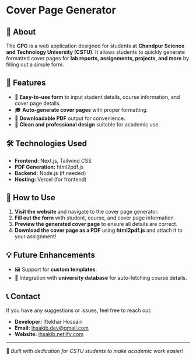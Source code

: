# Cover Page Generator

## 📄 About

The **CPG** is a web application designed for students at **Chandpur Science and Technology University (CSTU)**. It allows students to quickly generate formatted cover pages for **lab reports, assignments, projects, and more** by filling out a simple form.

## 🚀 Features

- 📌 **Easy-to-use form** to input student details, course information, and cover page details.
- 🎓 **Auto-generate cover pages** with proper formatting.
- 📄 **Downloadable PDF** output for convenience.
- 🎨 **Clean and professional design** suitable for academic use.

## 🛠️ Technologies Used

- **Frontend:** Next.js, Tailwind CSS
- **PDF Generation:** html2pdf.js
- **Backend:** Node.js (if needed)
- **Hosting:** Vercel (for frontend)

## 📌 How to Use

1. **Visit the website** and navigate to the cover page generator.
2. **Fill out the form** with student, course, and cover page information.
3. **Preview the generated cover page** to ensure all details are correct.
4. **Download the cover page as a PDF** using **html2pdf.js** and attach it to your assignment!

## 💡 Future Enhancements

- 🖼️ Support for **custom templates**.
- 🔄 Integration with **university database** for auto-fetching course details.

## 📞 Contact

If you have any suggestions or issues, feel free to reach out:

- **Developer:** Iftekhar Hossain
- **Email:** [ihsakib.dev@gmail.com](ihsakib.dev@gmail.com)
- **Website:** [ihsakib.netlify.com](https://ihsakib.netlify.app/)

---

🚀 _Built with dedication for CSTU students to make academic work easier!_
